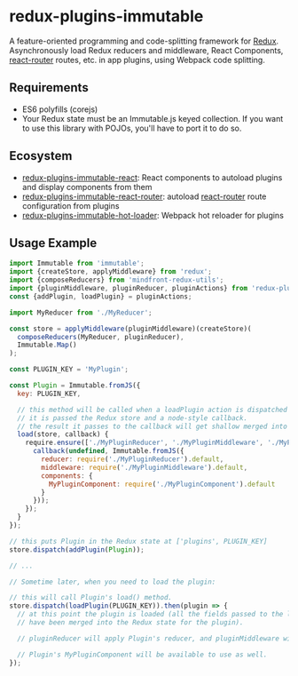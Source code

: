 # redux-plugins-immutable

A feature-oriented programming and code-splitting framework for [Redux](redux.js.org).  Asynchronously load Redux reducers and middleware, React Components, [react-router](https://github.com/reactjs/react-router) routes, etc. in app plugins, using Webpack code splitting.

## Requirements

* ES6 polyfills (corejs)
* Your Redux state must be an Immutable.js keyed collection.  If you want to use this library
  with POJOs, you'll have to port it to do so.

## Ecosystem

* [redux-plugins-immutable-react](http://github.com/jcoreio/redux-plugins-immutable-react): React components to autoload plugins and display components from them
* [redux-plugins-immutable-react-router](http://github.com/jcoreio/redux-plugins-immutable-react-router): autoload [react-router](https://github.com/reactjs/react-router) route configuration from plugins
* [redux-plugins-immutable-hot-loader](http://github.com/jcoreio/redux-plugins-immutable-hot-loader): Webpack hot reloader for plugins

## Usage Example

```js
import Immutable from 'immutable';
import {createStore, applyMiddleware} from 'redux';
import {composeReducers} from 'mindfront-redux-utils';
import {pluginMiddleware, pluginReducer, pluginActions} from 'redux-plugins-immutable';
const {addPlugin, loadPlugin} = pluginActions;

import MyReducer from './MyReducer';

const store = applyMiddleware(pluginMiddleware)(createStore)(
  composeReducers(MyReducer, pluginReducer),
  Immutable.Map()
);

const PLUGIN_KEY = 'MyPlugin';

const Plugin = Immutable.fromJS({
  key: PLUGIN_KEY,

  // this method will be called when a loadPlugin action is dispatched with this plugin's key.
  // it is passed the Redux store and a node-style callback.
  // the result it passes to the callback will get shallow merged into this plugin in Redux state.
  load(store, callback) {
    require.ensure(['./MyPluginReducer', './MyPluginMiddleware', './MyPluginComponent'], require => {
      callback(undefined, Immutable.fromJS({
        reducer: require('./MyPluginReducer').default,
        middleware: require('./MyPluginMiddleware').default,
        components: {
          MyPluginComponent: require('./MyPluginComponent').default      
        }
      }));
    });
  } 
});

// this puts Plugin in the Redux state at ['plugins', PLUGIN_KEY]
store.dispatch(addPlugin(Plugin));

// ...

// Sometime later, when you need to load the plugin:

// this will call Plugin's load() method.
store.dispatch(loadPlugin(PLUGIN_KEY)).then(plugin => {
  // at this point the plugin is loaded (all the fields passed to the load() callback
  // have been merged into the Redux state for the plugin).

  // pluginReducer will apply Plugin's reducer, and pluginMiddleware will apply Plugin's middleware.

  // Plugin's MyPluginComponent will be available to use as well.
});

```
